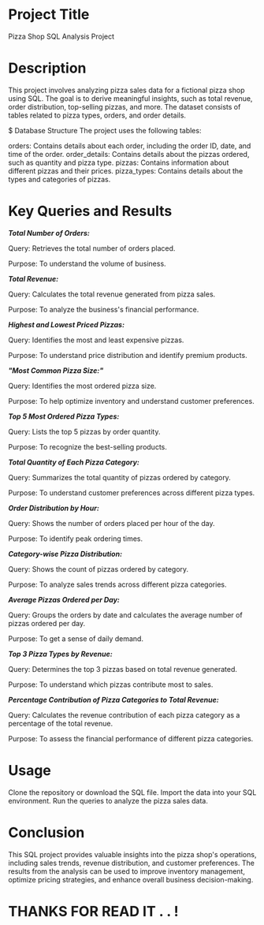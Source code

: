 
# Project Title
Pizza Shop SQL Analysis Project

# Description
This project involves analyzing pizza sales data for a fictional pizza shop using SQL. The goal is to derive meaningful insights, such as total revenue, order distribution, top-selling pizzas, and more. The dataset consists of tables related to pizza types, orders, and order details.

$ Database Structure
The project uses the following tables:

orders: Contains details about each order, including the order ID, date, and time of the order.
order_details: Contains details about the pizzas ordered, such as quantity and pizza type.
pizzas: Contains information about different pizzas and their prices.
pizza_types: Contains details about the types and categories of pizzas.

# Key Queries and Results
_**Total Number of Orders:**_

Query: Retrieves the total number of orders placed.

Purpose: To understand the volume of business.

_**Total Revenue:**_

Query: Calculates the total revenue generated from pizza sales.

Purpose: To analyze the business's financial performance.

_**Highest and Lowest Priced Pizzas:**_

Query: Identifies the most and least expensive pizzas.

Purpose: To understand price distribution and identify premium products.

_**"Most Common Pizza Size:"**_

Query: Identifies the most ordered pizza size.

Purpose: To help optimize inventory and understand customer preferences.

_**Top 5 Most Ordered Pizza Types:**_

Query: Lists the top 5 pizzas by order quantity.

Purpose: To recognize the best-selling products.

_**Total Quantity of Each Pizza Category:**_

Query: Summarizes the total quantity of pizzas ordered by category.

Purpose: To understand customer preferences across different pizza types.

_**Order Distribution by Hour:**_

Query: Shows the number of orders placed per hour of the day.

Purpose: To identify peak ordering times.

_**Category-wise Pizza Distribution:**_

Query: Shows the count of pizzas ordered by category.

Purpose: To analyze sales trends across different pizza categories.

_**Average Pizzas Ordered per Day:**_

Query: Groups the orders by date and calculates the average number of pizzas ordered per day.

Purpose: To get a sense of daily demand.

_**Top 3 Pizza Types by Revenue:**_

Query: Determines the top 3 pizzas based on total revenue generated.

Purpose: To understand which pizzas contribute most to sales.

_**Percentage Contribution of Pizza Categories to Total Revenue:**_

Query: Calculates the revenue contribution of each pizza category as a percentage of the total revenue.

Purpose: To assess the financial performance of different pizza categories.

# Usage
Clone the repository or download the SQL file.
Import the data into your SQL environment.
Run the queries to analyze the pizza sales data.

# Conclusion
This SQL project provides valuable insights into the pizza shop's operations, including sales trends, revenue distribution, and customer preferences. The results from the analysis can be used to improve inventory management, optimize pricing strategies, and enhance overall business decision-making.


# THANKS FOR READ IT . . !

